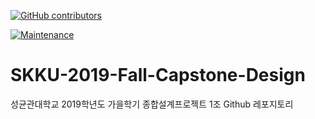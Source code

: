 [![GitHub contributors](https://img.shields.io/github/contributors/Naereen/StrapDown.js.svg)](https://GitHub.com/Naereen/StrapDown.js/graphs/contributors/)

[![Maintenance](https://img.shields.io/badge/Maintained%3F-yes-green.svg)](https://GitHub.com/Naereen/StrapDown.js/graphs/commit-activity)


# SKKU-2019-Fall-Capstone-Design
성균관대학교 2019학년도 가을학기 종합설계프로젝트 1조 Github 레포지토리
